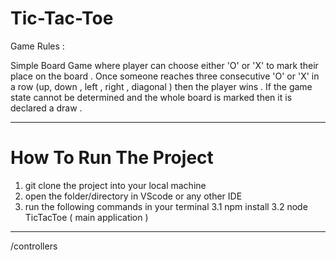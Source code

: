 # Tic-Tac-Toe
Game Rules : 

Simple Board Game where player can choose either 'O' or 'X' to mark their place on the board . 
Once someone reaches three consecutive 'O' or 'X' in a row (up, down , left , right , diagonal )  then the player wins . 
If the game state cannot be determined and the whole board is marked then it is declared a draw .


********************************************************************************************************************************
# How To Run The Project

1. git clone the project into your local machine 
2. open the folder/directory in VScode or any other IDE
3. run the following commands in your terminal 
    3.1 npm install 
    3.2 node TicTacToe ( main application )


********************************************************************************************************************************
/controllers 



